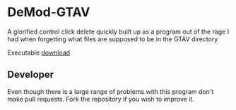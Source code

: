 # DeMod-GTAV
A glorified control click delete quickly built up as a program out of the rage I had when forgetting what files are supposed to be in the GTAV directory

Executable [download](https://github.com/Trogiken/DeMod-GTAV/releases/download/1.6.21/DeModGTAV.exe)


## Developer
Even though there is a large range of problems with this program don't make pull requests. Fork the repository if you wish to improve it.

